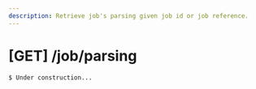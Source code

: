 ```yaml
---
description: Retrieve job's parsing given job id or job reference.
---
```


# \[GET\] /job/parsing

```text
$ Under construction...
```

